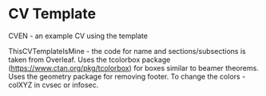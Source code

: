 # CV Template

CVEN - an example CV using the template

ThisCVTemplateIsMine - the code for name and sections/subsections is taken from Overleaf. 
Uses the tcolorbox package (https://www.ctan.org/pkg/tcolorbox) for boxes similar to beamer theorems. 
Uses the geometry package for removing footer.
To change the colors - colXYZ in cvsec or infosec. 
